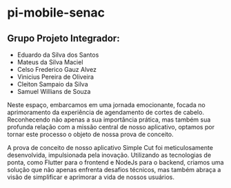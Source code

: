 # pi-mobile-senac

## Grupo Projeto Integrador:

- Eduardo da Silva dos Santos
- Mateus da Silva Maciel
- Celso Frederico Gauz Alvez 
- Vinicius Pereira de Oliveira
- Cleiton Sampaio da Silva
- Samuel Willians de Souza

Neste espaço, embarcamos em uma jornada emocionante, focada no aprimoramento da experiência de agendamento de cortes de cabelo. Reconhecendo não apenas a sua importância prática, mas também sua profunda relação com a missão central de nosso aplicativo, optamos por tornar este processo o objeto de nossa prova de conceito.

A prova de conceito de nosso aplicativo Simple Cut foi meticulosamente desenvolvida, impulsionada pela inovação. Utilizando as tecnologias de ponta, como Flutter para o frontend e NodeJs para o backend, criamos uma solução que não apenas enfrenta desafios técnicos, mas também abraça a visão de simplificar e aprimorar a vida de nossos usuários.

